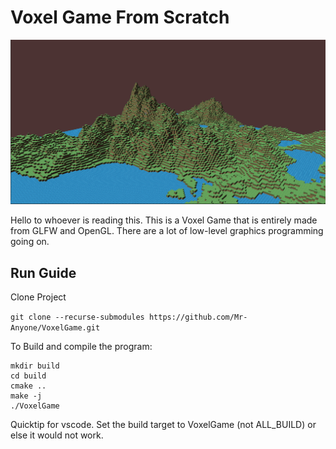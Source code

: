 # Voxel Game From Scratch
![Voxel Game](screenshots/VoxelGame.png)

Hello to whoever is reading this. This is a Voxel Game that is entirely made from GLFW and OpenGL. There are a lot of low-level graphics programming going on. 

## Run Guide

Clone Project

`git clone --recurse-submodules https://github.com/Mr-Anyone/VoxelGame.git `

To Build and compile the program:

```
mkdir build 
cd build
cmake ..
make -j 
./VoxelGame
```

Quicktip for vscode. Set the build target to VoxelGame (not ALL_BUILD) or else it would not work. 
